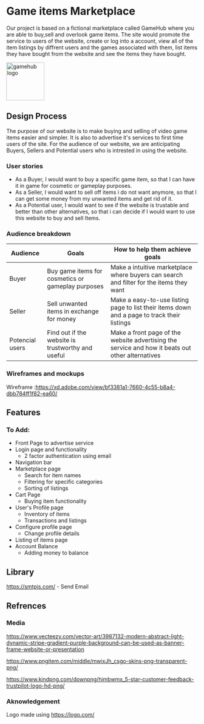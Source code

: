 # Game items Marketplace
Our project is based on a fictional marketplace called GameHub where you are able to buy,sell and overlook game items. The site would promote the service to users of the website, create or log into a account, view all of the item listings by diffrent users and the games associated with them, list items they have bought from the website and see the items they have bought.


<img src="https://user-images.githubusercontent.com/116868179/213856169-7f033e52-cf92-424e-a7bf-3637bc06c36d.png" alt="gamehub logo" width=100px heigh=100px align="center">

## Design Process
The purpose of our website is to make buying and selling of video game items easier and simpler. It is also to advertise it's services to first time users of the site.
For the audience of our website, we are anticipating Buyers, Sellers and Potential users who is intrested in using the website.

### User stories
- As a Buyer, I would want to buy a specific game item, so that I can have it in game for cosmetic or gameplay purposes.
- As a Seller, I would want to sell off items i do not want anymore, so that I can get some money from my unwanted items and get rid of it.
- As a Potential user, I would want to see if the website is trustable and better than other alternatives, so that i can decide if I would want to use this website to buy and sell Items.

### Audience breakdown

| Audience | Goals | How to help them achieve goals |
| -------- | ----- | ----------- |
| Buyer | Buy game items for cosmetics or gameplay purposes | Make a intuitive marketplace where buyers can search and filter for the items they want |
| Seller | Sell unwanted items in exchange for money | Make a easy-to-use listing page to list their items down and a page to track their listings |
| Potencial users | Find out if the website is trustworthy and useful | Make a front page of the website advertising the service and how it beats out other alternatives |

### Wireframes and mockups

Wireframe :https://xd.adobe.com/view/bf3381a1-7660-4c55-b8a4-dbb784ff1f82-ea60/

## Features
### To Add:
- Front Page to advertise service
- Login page and functionality
  - 2 factor authentication using email
- Navigation bar
- Marketplace page 
  - Search for item names
  - Filtering for specific categories
  - Sorting of listings
- Cart Page
  - Buying item functionality
- User's Profile page
  - Inventory of items 
  - Transactions and listings
- Configure profile page
  - Change profile details
- Listing of items page
- Account Balance
  - Adding money to balance


## Library

https://smtpjs.com/ - Send Email

## Refrences

### Media
https://www.vecteezy.com/vector-art/3987132-modern-abstract-light-dynamic-stripe-gradient-purple-background-can-be-used-as-banner-frame-website-or-presentation

https://www.pngitem.com/middle/mwixJh_csgo-skins-png-transparent-png/

https://www.kindpng.com/downpng/himbwmx_5-star-customer-feedback-trustpilot-logo-hd-png/

### Aknowledgement

Logo made using https://logo.com/

